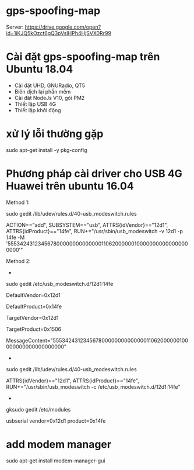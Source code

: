 # gps-spoofing-map
Server:
https://drive.google.com/open?id=1iKJQ5kOzct6gQ3pVsIHPh4HjSVX0Rr99

# Cài đặt gps-spoofing-map trên Ubuntu 18.04
+ Cài đặt UHD, GNURadio, QT5
+ Biên dịch lại phần mềm 
+ Cài đăt NodeJs V10, gói PM2
+ Thiết lập USB 4G
+ Thiết lập khởi động 

# xử lý lỗi thường gặp
sudo apt-get install -y pkg-config



# Phương pháp cài driver cho USB 4G Huawei trên ubuntu 16.04

Method 1:

sudo gedit /lib/udev/rules.d/40-usb_modeswitch.rules

ACTION=="add", SUBSYSTEM=="usb", ATTRS{idVendor}=="12d1", ATTRS{idProduct}=="14fe", RUN+="/usr/sbin/usb_modeswitch -v 12d1 -p 14fe -M '55534243123456780000000000000011062000000100000000000000000000'"


Method 2:

+ 
sudo gedit /etc/usb_modeswitch.d/12d1:14fe



DefaultVendor=0x12d1

DefaultProduct=0x14fe

TargetVendor=0x12d1

TargetProduct=0x1506

MessageContent="55534243123456780000000000000011062000000100000000000000000000"



+
sudo gedit /lib/udev/rules.d/40-usb_modeswitch.rules


ATTRS{idVendor}=="12d1", ATTRS{idProduct}=="14fe", RUN+="/usr/sbin/usb_modeswitch -c /etc/usb_modeswitch.d/12d1:14fe"



+
gksudo gedit /etc/modules


usbserial vendor=0x12d1 product=0x14fe


# add modem manager 

sudo apt-get install modem-manager-gui
